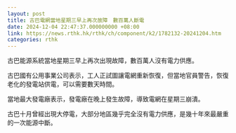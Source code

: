 ```yaml
---
layout: post
title: 古巴電網當地星期三早上再次故障　數百萬人斷電
date: 2024-12-04 22:47:37.000000000 +08:00
link: https://news.rthk.hk/rthk/ch/component/k2/1782132-20241204.htm
categories: rthk
---
```


古巴能源系統當地星期三早上再次出現故障，數百萬人沒有電力供應。

古巴國有公用事業公司表示，工人正試圖讓電網重新恢復，但當地官員警告，恢復老化的發電站供電，可以需要數天時間。

當地最大發電廠表示，發電廠在晚上發生故障，導致電網在星期三崩潰。

古巴十月曾經出現大停電，大部分地區幾乎完全沒有電力供應，是幾十年來最嚴重的一次能源中斷。
